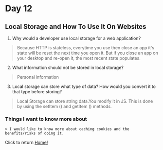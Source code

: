 # Day 12

## Local Storage and How To Use It On Websites

1. Why would a developer use local storage for a web application?

  > Because HTTP is stateless, everytime you use then close an app it's state will be reset the next time you open it. But if you close an app on your desktop and re-open it, the most recent state populates.

2. What information should not be stored in local storage?

  > Personal information

3. Local storage can store what type of data? How would you convert it to that type before storing?

  > Local Storage can store string data.You modify it in JS. This is done by using the setItem () and getItem () methods.


  ### Things I want to know more about

    > I would like to know more about caching cookies and the benefits/risks of doing it.

Click to return [Home!](../README.md)
